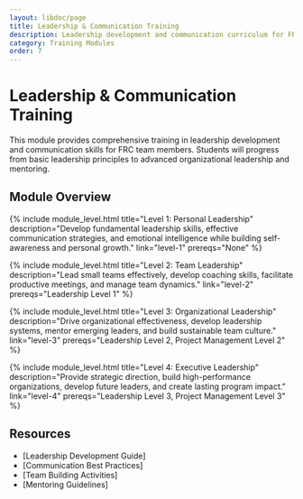 ```yaml
---
layout: libdoc/page
title: Leadership & Communication Training
description: Leadership development and communication curriculum for FRC teams
category: Training Modules
order: 7
---
```


# Leadership & Communication Training

This module provides comprehensive training in leadership development and communication skills for FRC team members. Students will progress from basic leadership principles to advanced organizational leadership and mentoring.

## Module Overview

{% include module_level.html 
  title="Level 1: Personal Leadership"
  description="Develop fundamental leadership skills, effective communication strategies, and emotional intelligence while building self-awareness and personal growth."
  link="level-1"
  prereqs="None" %}

{% include module_level.html 
  title="Level 2: Team Leadership"
  description="Lead small teams effectively, develop coaching skills, facilitate productive meetings, and manage team dynamics."
  link="level-2"
  prereqs="Leadership Level 1" %}

{% include module_level.html 
  title="Level 3: Organizational Leadership"
  description="Drive organizational effectiveness, develop leadership systems, mentor emerging leaders, and build sustainable team culture."
  link="level-3"
  prereqs="Leadership Level 2, Project Management Level 2" %}

{% include module_level.html 
  title="Level 4: Executive Leadership"
  description="Provide strategic direction, build high-performance organizations, develop future leaders, and create lasting program impact."
  link="level-4"
  prereqs="Leadership Level 3, Project Management Level 3" %}

## Resources
- [Leadership Development Guide]
- [Communication Best Practices]
- [Team Building Activities]
- [Mentoring Guidelines]